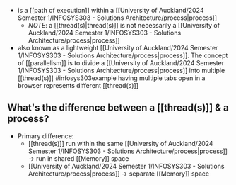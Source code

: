 - is a [[path of execution]] within a [[University of Auckland/2024 Semester 1/INFOSYS303 - Solutions Architecture/process|process]]
	- *NOTE*: a [[thread(s)|thread(s)]] is not necessarily a [[University of Auckland/2024 Semester 1/INFOSYS303 - Solutions Architecture/process|process]]
- also known as a lightweight [[University of Auckland/2024 Semester 1/INFOSYS303 - Solutions Architecture/process|process]]. The concept of [[parallelism]] is to divide a [[University of Auckland/2024 Semester 1/INFOSYS303 - Solutions Architecture/process|process]] into multiple [[thread(s)]]
#infosys303example having multiple tabs open in a browser represents different [[thread(s)]]
## What's the difference between a [[thread(s)]] & a process?
- Primary difference:
	- [[thread(s)]] run within the same [[University of Auckland/2024 Semester 1/INFOSYS303 - Solutions Architecture/process|process]] $\rightarrow$ run in shared [[Memory]] space
	- [[University of Auckland/2024 Semester 1/INFOSYS303 - Solutions Architecture/process|process]] $\rightarrow$ separate [[Memory]] space
